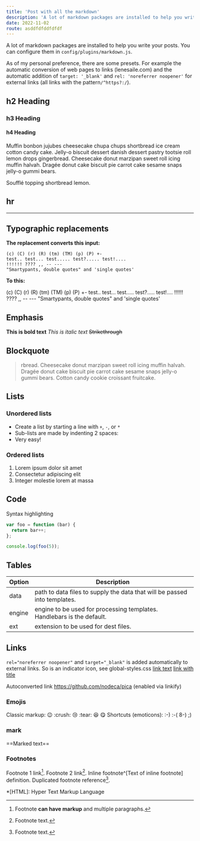 ```yaml
---
title: 'Post with all the markdown'
description: 'A lot of markdown packages are installed to help you write your posts. All presets are personal preference.'
date: 2022-11-02
route: asddfdfddfdfdf
---
```






A lot of markdown packages are installed to help you write your posts. You can configure them in `config/plugins/markdown.js`.

As of my personal preference, there are some presets. For example the automatic conversion of web pages to links (lenesaile.com) and the automatic addition of `target: '_blank'` and `rel: 'noreferrer noopener'` for external links (all links with the pattern`/^https?:/`).

## h2 Heading

### h3 Heading

#### h4 Heading

Muffin bonbon jujubes cheesecake chupa chups shortbread ice cream cotton candy cake. Jelly-o biscuit dessert danish dessert pastry tootsie roll lemon drops gingerbread. Cheesecake donut marzipan sweet roll icing muffin halvah. Dragée donut cake biscuit pie carrot cake sesame snaps jelly-o gummi bears.

Soufflé topping shortbread lemon.

## hr

---

## Typographic replacements

**The replacement converts this input:**

```
(c) (C) (r) (R) (tm) (TM) (p) (P) +-
test.. test... test..... test?..... test!....
!!!!!! ???? ,, -- ---
"Smartypants, double quotes" and 'single quotes'
```

**To this:**

(c) (C) (r) (R) (tm) (TM) (p) (P) +-
test.. test... test..... test?..... test!....
!!!!!! ???? ,, -- ---
"Smartypants, double quotes" and 'single quotes'

## Emphasis

**This is bold text**
_This is italic text_
~~Strikethrough~~

## Blockquote

> rbread. Cheesecake donut marzipan sweet roll icing muffin halvah. Dragée donut cake biscuit pie carrot cake sesame snaps jelly-o gummi bears. Cotton candy cookie croissant fruitcake.

## Lists

### Unordered lists

- Create a list by starting a line with `+`, `-`, or `*`
- Sub-lists are made by indenting 2 spaces:
- Very easy!

### Ordered lists

1. Lorem ipsum dolor sit amet
2. Consectetur adipiscing elit
3. Integer molestie lorem at massa

## Code

Syntax highlighting

```js
var foo = function (bar) {
  return bar++;
};

console.log(foo(5));
```

## Tables

| Option | Description                                                               |
| ------ | ------------------------------------------------------------------------- |
| data   | path to data files to supply the data that will be passed into templates. |
| engine | engine to be used for processing templates. Handlebars is the default.    |
| ext    | extension to be used for dest files.                                      |

## Links

`rel="noreferrer noopener"` and `target="_blank"` is added automatically to external links. So is an indicator icon, see global-styles.css
[link text](http://dev.nodeca.com)
[link with title](http://nodeca.github.io/pica/demo/ 'title text!')

Autoconverted link https://github.com/nodeca/pica (enabled via linkify)

### Emojis

Classic markup: :wink: :crush: :cry: :tear: :laughing: :yum:
Shortcuts (emoticons): :-) :-( 8-) ;)

### mark

==Marked text==

### Footnotes

Footnote 1 link[^first].
Footnote 2 link[^second].
Inline footnote^[Text of inline footnote] definition.
Duplicated footnote reference[^second].

[^first]:
    Footnote **can have markup**
    and multiple paragraphs.

[^second]: Footnote text.

\*[HTML]: Hyper Text Markup Language
